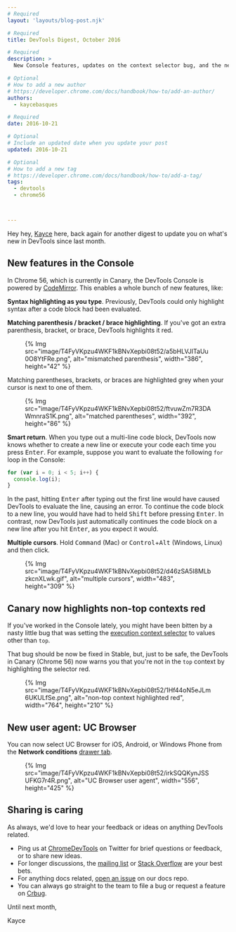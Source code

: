 ```yaml
---
# Required
layout: 'layouts/blog-post.njk'

# Required
title: DevTools Digest, October 2016

# Required
description: >
  New Console features, updates on the context selector bug, and the new UC Browser user agent.

# Optional
# How to add a new author
# https://developer.chrome.com/docs/handbook/how-to/add-an-author/
authors:
  - kaycebasques

# Required
date: 2016-10-21

# Optional
# Include an updated date when you update your post
updated: 2016-10-21

# Optional
# How to add a new tag
# https://developer.chrome.com/docs/handbook/how-to/add-a-tag/
tags:
  - devtools
  - chrome56



---
```



Hey hey, [Kayce](//twitter.com/kaycebasques) here, back again for
another digest to update you on what's new in DevTools since last month.

[crbug]: //bugs.chromium.org/p/chromium/issues/list?can=1&q=component%3APlatform%3EDevTools+-status%3AUnconfirmed+-status%3AUntriaged++-status%3AAvailable+-status%3AAssigned+-status%3AStarted+-status%3AExternalDependency+-status%3ADuplicate+-status%3AWontFix+-status%3AArchived+&sort=-modified&colspec=ID+Pri+M+Stars+ReleaseBlock+Component+Status+Owner+Summary+OS+Modified&x=m&y=releaseblock&cells=ids

## New features in the Console

In Chrome 56, which is currently in Canary, the DevTools Console is powered by
[CodeMirror](//codemirror.net/). This enables a whole bunch of new
features, like:

**Syntax highlighting as you type**. Previously, DevTools could only
highlight syntax after a code block had been evaluated.

**Matching parenthesis / bracket / brace highlighting**. If you've got
an extra parenthesis, bracket, or brace, DevTools highlights it red.

<figure>
{% Img src="image/T4FyVKpzu4WKF1kBNvXepbi08t52/a5bHLVJITaUu0O8YtFRe.png", alt="mismatched parenthesis", width="386", height="42" %}
</figure>


Matching parentheses, brackets, or braces are highlighted grey when your
cursor is next to one of them.

<figure>
{% Img src="image/T4FyVKpzu4WKF1kBNvXepbi08t52/ftvuwZm7R3DAWmnraS1K.png", alt="matched parentheses", width="392", height="86" %}
</figure>

**Smart return**. When you type out a multi-line code block, DevTools
now knows whether to create a new line or execute your code each time you
press <kbd>Enter</kbd>. For example, suppose you want to
evaluate the following `for` loop in the Console:

```js
for (var i = 0; i < 5; i++) {
  console.log(i);
}
```

In the past, hitting <kbd>Enter</kbd> after typing out the first line would
have caused DevTools to evaluate the line, causing an error.
To continue the code block to a new line, you would have had to held 
<kbd>Shift</kbd> before pressing <kbd>Enter</kbd>. In contrast, now
DevTools just automatically continues the code block on a new line after
you hit <kbd>Enter</kbd>, as you expect it would.

**Multiple cursors**. Hold <kbd>Command</kbd> (Mac) or
<kbd>Control</kbd>+<kbd>Alt</kbd> (Windows, Linux) and then click.

<figure>
{% Img src="image/T4FyVKpzu4WKF1kBNvXepbi08t52/d46zSA5I8MLbzkcnXLwk.gif", alt="multiple cursors", width="483", height="309" %}
</figure>

## Canary now highlights non-top contexts red

If you've worked in the Console lately, you might have been bitten by a
nasty little bug that was setting the [execution context
selector](https://developers.google.com/web/tools/chrome-devtools/console/#execution-context) to values
other than `top`.

That bug should be now be fixed in Stable, but, just to be safe, the DevTools
in Canary (Chrome 56) now warns you that you're not in the `top` context by
highlighting the selector red.

<figure>
{% Img src="image/T4FyVKpzu4WKF1kBNvXepbi08t52/1Hf44oN5eJLm6UKULfSe.png", alt="non-top context highlighted red", width="764", height="210" %}
</figure>

## New user agent: UC Browser

You can now select UC Browser for iOS, Android, or Windows Phone from
the **Network conditions** [drawer
tab](https://developers.google.com/web/tools/chrome-devtools/settings#drawer-tabs).


<figure>
{% Img src="image/T4FyVKpzu4WKF1kBNvXepbi08t52/irkSQQKynJSSUFKG7r4R.png", alt="UC Browser user agent", width="556", height="425" %}
</figure>


## Sharing is caring

As always, we'd love to hear your feedback or ideas on anything DevTools
related.

* Ping us at [ChromeDevTools](//twitter.com/chromedevtools) on Twitter
  for brief questions or feedback, or to share new ideas.
* For longer discussions, the [mailing list](//groups.google.com/forum/#!forum/google-chrome-developer-tools/topics) or [Stack Overflow](http://stackoverflow.com/questions/tagged/google-chrome-devtools) are your best bets.
* For anything docs related, [open an issue](//github.com/google/WebFundamentals/issues/new) on our docs repo.
* You can always go straight to the team to file a bug or request a feature
  on [Crbug](//bugs.chromium.org/p/chromium/issues/list).

Until next month,

Kayce

